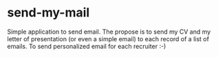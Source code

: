 send-my-mail
============

Simple application to send email. The propose is to send my CV and my letter of presentation (or even a simple email) to each record of a list of emails. To send personalized email for each recruiter :-)  